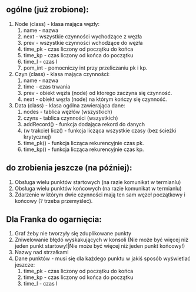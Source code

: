 ## ogólne (już zrobione):
1. Node (class) - klasa mająca węzły:
   1. name - nazwa
   2. next - wszystkie czynności wychodzące z węzła
   3. prev - wszystkie czynności wchodzące do węzła
   4. time_pk - czas liczony od początku do końca
   4. time_kp - czas liczony od końca do początku
   5. time_l - czas l
   5. pom_int - pomocniczy int przy przeliczaniu pk i kp.
2. Czyn (class) - klasa mająca czynności:
   1. name - nazwa
   2. time - czas trwania
   3. prev - obiekt węzła (node) od ktorego zaczyna się czynność.
   4. next - obiekt węzła (node) na którym kończy się czynność.
3. Data (class) - klasa ogólna zawierająca dane:
   1. nodes - tablica węzłów (wszystkich)
   2. czyns - tablica czynności (wszystkich)
   3. addRecord() - funkcja dodająca rekord do danych
   4. (w trakcie) licz() - funkcja licząca wszystkie czasy (bez ścieżki krytycznej)
   5. time_pk() - funkcja licząca rekurencyjnie czas pk.
   5. time_kp() - funkcja licząca rekurencyjnie czas kp.

## do zrobienia jeszcze (na później):
1. Obsługa wielu punktów startowych (na razie komunikat w termianlu)
1. Obsługa wielu punktów końcowych (na razie komunikat w termianlu)
2. Zdarzenie w którym dwie czynności mają ten sam węzeł początkowy i końcowy (? trzeba przemyśleć).

## Dla Franka do ogarnięcia:
1. Graf żeby nie tworzyły się zduplikowane punkty 
2. Zniwelowanie błędó wyskakujących w konsoli (Nie może być więcej niż jeden punkt startowy!|Nie może być więcej niż jeden punkt końcowy!)
3. Nazwy nad strzałkami
4. Dane punktów - musi się dla każdego punktu w jakiś sposób wyświetlać jeszcze:
   1. time_pk - czas liczony od początku do końca
   2. time_kp - czas liczony od końca do początku
   3. time_l - czas l